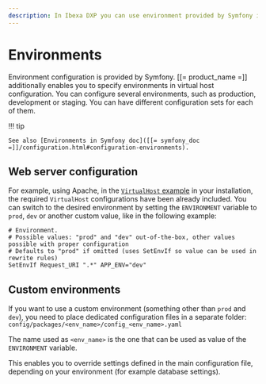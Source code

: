 ```yaml
---
description: In Ibexa DXP you can use environment provided by Symfony in virtual host configuration, as well as to create custom environments.
---
```


# Environments

Environment configuration is provided by Symfony. [[= product_name =]] additionally enables you to specify environments in virtual host configuration.
You can configure several environments, such as production, development or staging. You can have different configuration sets for each of them.

!!! tip

    See also [Environments in Symfony doc]([[= symfony_doc =]]/configuration.html#configuration-environments).
    
## Web server configuration

For example, using Apache, in the [`VirtualHost` example](https://github.com/ezsystems/developer-documentation/tree/master/code_samples/install/vhost_template/vhost.template) in your installation, the required `VirtualHost` configurations have been already included. You can switch to the desired environment by setting the `ENVIRONMENT` variable to `prod`, `dev` or another custom value, like in the following example:

```
# Environment.
# Possible values: "prod" and "dev" out-of-the-box, other values possible with proper configuration
# Defaults to "prod" if omitted (uses SetEnvIf so value can be used in rewrite rules)
SetEnvIf Request_URI ".*" APP_ENV="dev"
```

## Custom environments

If you want to use a custom environment (something other than `prod` and `dev`), you need to place dedicated configuration files in a separate folder:
`config/packages/<env_name>/config_<env_name>.yaml`

The name used as `<env_name>` is the one that can be used as value of the `ENVIRONMENT` variable.

This enables you to override settings defined in the main configuration file, depending on your environment (for example database settings).
